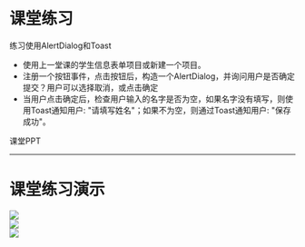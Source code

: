 # 课堂练习

练习使用AlertDialog和Toast

* 使用上一堂课的学生信息表单项目或新建一个项目。
* 注册一个按钮事件，点击按钮后，构造一个AlertDialog，并询问用户<span class="text-blue-700">是否确定提交？</span>用户可以选择取消，或点击确定
* 当用户点击确定后，<span class="text-blue-700">检查用户输入的名字是否为空</span>，如果名字没有填写，则使用Toast通知用户: <span class="text-blue-700">"请填写姓名"</span>；如果不为空，则通过Toast通知用户: <span class="text-blue-700">"保存成功"</span>。

<div class="text-2xl mt-5">课堂PPT</div>
<div class="mt-3">
    <QRCode
        value="http://course.cloudesk.top"
        :width="180"
        :height="180"
        color=""
        image=""
    />
</div>

---

# 课堂练习演示

<div class="flex flex-row gap-1">
    <div class="flex flex-1 flex-col items-center justify-center">
        <img src="/android-alertdialog-3.png" class="w-[60%] border border-solid" />
    </div>
    <div class="flex flex-1 flex-col items-center justify-center">
        <img src="/homework-1.png" class="w-[60%] border border-solid" />
    </div>
    <div class="flex flex-1 flex-col items-center justify-center">
        <img src="/homework-2.png" class="w-[60%] border border-solid" />
    </div>
</div>
